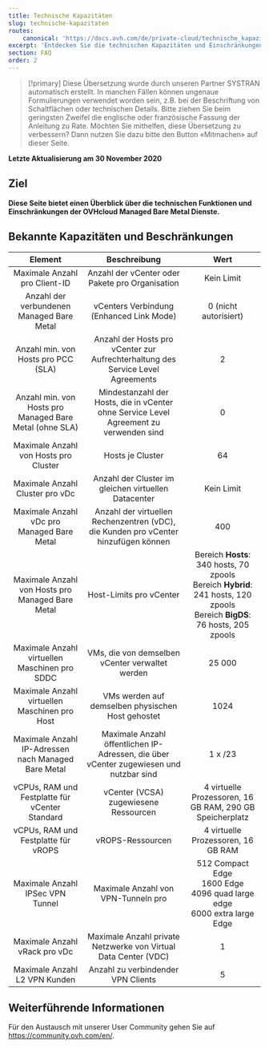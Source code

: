 ```yaml
---
title: Technische Kapazitäten
slug: technische-kapazitaten
routes:
    canonical: 'https://docs.ovh.com/de/private-cloud/technische_kapazitaten/'
excerpt: 'Entdecken Sie die technischen Kapazitäten und Einschränkungen der Managed Bare Metal Lösungen von OVHcloud'
section: FAQ
order: 2
---
```


> [!primary]
> Diese Übersetzung wurde durch unseren Partner SYSTRAN automatisch erstellt. In manchen Fällen können ungenaue Formulierungen verwendet worden sein, z.B. bei der Beschriftung von Schaltflächen oder technischen Details. Bitte ziehen Sie beim geringsten Zweifel die englische oder französische Fassung der Anleitung zu Rate. Möchten Sie mithelfen, diese Übersetzung zu verbessern? Dann nutzen Sie dazu bitte den Button «Mitmachen» auf dieser Seite.
>

**Letzte Aktualisierung am 30 November 2020**

## Ziel

**Diese Seite bietet einen Überblick über die technischen Funktionen und Einschränkungen der OVHcloud Managed Bare Metal Dienste.**

## Bekannte Kapazitäten und Beschränkungen

| Element | Beschreibung | Wert |
|:-----:|:-----:|:----------:|
| Maximale Anzahl pro Client-ID | Anzahl der vCenter oder Pakete pro Organisation | Kein Limit |
| Anzahl der verbundenen Managed Bare Metal | vCenters Verbindung (Enhanced Link Mode) | 0 (nicht autorisiert) |
| Anzahl min. von Hosts pro PCC (SLA) | Anzahl der Hosts pro vCenter zur Aufrechterhaltung des Service Level Agreements | 2 |
| Anzahl min. von Hosts pro Managed Bare Metal (ohne SLA) | Mindestanzahl der Hosts, die in vCenter ohne Service Level Agreement zu verwenden sind | 0 |
| Maximale Anzahl von Hosts pro Cluster | Hosts je Cluster | 64 |
| Maximale Anzahl Cluster pro vDc | Anzahl der Cluster im gleichen virtuellen Datacenter | Kein Limit |
| Maximale Anzahl vDc pro Managed Bare Metal | Anzahl der virtuellen Rechenzentren (vDC), die Kunden pro vCenter hinzufügen können | 400 |
| Maximale Anzahl von Hosts pro Managed Bare Metal | Host-Limits pro vCenter | Bereich **Hosts**: 340 hosts, 70 zpools<br>Bereich **Hybrid**: 241 hosts, 120 zpools<br>Bereich **BigDS**: 76 hosts, 205 zpools |
| Maximale Anzahl virtuellen Maschinen pro SDDC | VMs, die von demselben vCenter verwaltet werden | 25 000 |
| Maximale Anzahl virtuellen Maschinen pro Host | VMs werden auf demselben physischen Host gehostet | 1024 |
| Maximale Anzahl IP-Adressen nach Managed Bare Metal | Maximale Anzahl öffentlichen IP-Adressen, die über vCenter zugewiesen und nutzbar sind | 1 x /23 |
| vCPUs, RAM und Festplatte für vCenter Standard | vCenter (VCSA) zugewiesene Ressourcen | 4 virtuelle Prozessoren, 16 GB RAM, 290 GB Speicherplatz |
| vCPUs, RAM und Festplatte für vROPS | vROPS-Ressourcen | 4 virtuelle Prozessoren, 16 GB RAM |
| Maximale Anzahl IPSec VPN Tunnel | Maximale Anzahl von VPN-Tunneln pro | 512 Compact Edge<br>1600 Edge<br>4096 quad large edge<br>6000 extra large Edge |
| Maximale Anzahl vRack pro vDc | Maximale Anzahl private Netzwerke von Virtual Data Center (VDC) | 1 |
| Maximale Anzahl L2 VPN Kunden | Anzahl zu verbindender VPN Clients | 5 |

## Weiterführende Informationen

Für den Austausch mit unserer User Community gehen Sie auf <https://community.ovh.com/en/>.
